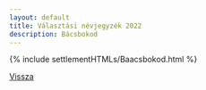 ```yaml
---
layout: default
title: Választási névjegyzék 2022
description: Bácsbokod
---
```


{% include settlementHTMLs/Baacsbokod.html %}

[Vissza](./)